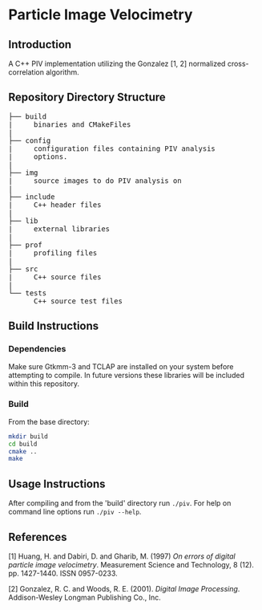 # <NAME>Particle Image Velocimetry

## Introduction
A C++ PIV implementation utilizing the Gonzalez [1, 2] normalized cross-correlation algorithm.

## Repository Directory Structure
<pre>
├── build
|     binaries and CMakeFiles
|
├── config
|     configuration files containing PIV analysis
|     options.
|
├── img
|     source images to do PIV analysis on
|
├── include
|     C++ header files
|
├── lib
|     external libraries
|
├── prof
|     profiling files
|
├── src
|     C++ source files
|
└── tests
      C++ source test files
</pre>

## Build Instructions
### Dependencies
Make sure Gtkmm-3 and TCLAP are installed on your system before attempting to compile. In future versions these libraries will be included within this repository. 

### Build
From the base directory:
```bash
mkdir build
cd build
cmake ..
make
```

## Usage Instructions
After compiling and from the 'build' directory run `./piv`. For help on command line options run `./piv --help`.

## References
[1] Huang, H. and Dabiri, D. and Gharib, M. (1997) *On errors of digital particle image velocimetry*. Measurement Science and Technology, 8 (12). pp. 1427-1440. ISSN 0957-0233.

[2] Gonzalez, R. C. and Woods, R. E. (2001). *Digital Image Processing*. Addison-Wesley Longman Publishing Co., Inc.
